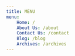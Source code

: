 ```yaml
---
title: MENU
menu:
    Home: /
    About Us: /about
    Contact Us: /contact
    Blog: /blog
    Archives: /archives
---
```


